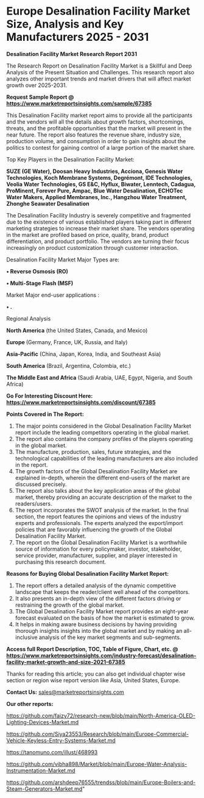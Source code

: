 # Europe Desalination Facility Market Size, Analysis and Key Manufacturers 2025 - 2031

<strong>Desalination Facility Market Research Report 2031</strong>

The Research Report on Desalination Facility Market is a Skillful and Deep Analysis of the Present Situation and Challenges. This research report also analyzes other important trends and market drivers that will affect market growth over 2025-2031.

<strong>Request Sample Report @ <a href=https://www.marketreportsinsights.com/sample/67385>https://www.marketreportsinsights.com/sample/67385</a></strong>

This Desalination Facility market report aims to provide all the participants and the vendors will all the details about growth factors, shortcomings, threats, and the profitable opportunities that the market will present in the near future. The report also features the revenue share, industry size, production volume, and consumption in order to gain insights about the politics to contest for gaining control of a large portion of the market share.

Top Key Players in the Desalination Facility Market:

<strong>SUZE (GE Water), Doosan Heavy Industries, Acciona, Genesis Water Technologies, Koch Membrane Systems, Degrémont, IDE Technologies, Veolia Water Technologies, GS E&C, Hyflux, Biwater, Lenntech, Cadagua, ProMinent, Forever Pure, Ampac, Blue Water Desalination, ECHOTec Water Makers, Applied Membranes, Inc., Hangzhou Water Treatment, Zhonghe Seawater Desalination</strong>

The Desalination Facility Industry is severely competitive and fragmented due to the existence of various established players taking part in different marketing strategies to increase their market share. The vendors operating in the market are profiled based on price, quality, brand, product differentiation, and product portfolio. The vendors are turning their focus increasingly on product customization through customer interaction.

Desalination Facility Market Major Types are:

<strong>• Reverse Osmosis (RO)

• Multi-Stage Flash (MSF)</strong>

Market Major end-user applications :

<strong>• .</strong>

Regional Analysis

</u><strong><b>North America</b></strong> (the United States, Canada, and Mexico)

<strong><b>Europe </b></strong>(Germany, France, UK, Russia, and Italy)

<strong><b>Asia-Pacific</b></strong> (China, Japan, Korea, India, and Southeast Asia)

<strong><b>South America</b></strong> (Brazil, Argentina, Colombia, etc.)

<strong><b>The Middle East and Africa</b></strong> (Saudi Arabia, UAE, Egypt, Nigeria, and South Africa)

<strong>Go For Interesting Discount Here: <a href=https://www.marketreportsinsights.com/discount/67385>https://www.marketreportsinsights.com/discount/67385</a></strong>

<strong>Points Covered in The Report:</strong>
<ol>
  <li>The major points considered in the Global Desalination Facility Market report include the leading competitors operating in the global market.</li>
  <li>The report also contains the company profiles of the players operating in the global market.</li>
  <li>The manufacture, production, sales, future strategies, and the technological capabilities of the leading manufacturers are also included in the report.</li>
  <li>The growth factors of the Global Desalination Facility Market are explained in-depth, wherein the different end-users of the market are discussed precisely.</li>
  <li>The report also talks about the key application areas of the global market, thereby providing an accurate description of the market to the readers/users.</li>
  <li>The report incorporates the SWOT analysis of the market. In the final section, the report features the opinions and views of the industry experts and professionals. The experts analyzed the export/import policies that are favorably influencing the growth of the Global Desalination Facility Market.</li>
  <li>The report on the Global Desalination Facility Market is a worthwhile source of information for every policymaker, investor, stakeholder, service provider, manufacturer, supplier, and player interested in purchasing this research document.</li>
</ol>
<strong>Reasons for Buying Global Desalination Facility Market Report:</strong>

<ol>
  <li>The report offers a detailed analysis of the dynamic competitive landscape that keeps the reader/client well ahead of the competitors.</li>
  <li>It also presents an in-depth view of the different factors driving or restraining the growth of the global market.</li>
  <li>The Global Desalination Facility Market report provides an eight-year forecast evaluated on the basis of how the market is estimated to grow.</li>
  <li>It helps in making aware business decisions by having providing thorough insights insights into the global market and by making an all-inclusive analysis of the key market segments and sub-segments.</li>
</ol>
<strong>Access full Report Description, TOC, Table of Figure, Chart, etc. @ <a href=https://www.marketreportsinsights.com/industry-forecast/desalination-facility-market-growth-and-size-2021-67385>https://www.marketreportsinsights.com/industry-forecast/desalination-facility-market-growth-and-size-2021-67385</a></strong>


Thanks for reading this article; you can also get individual chapter wise section or region wise report version like Asia, United States, Europe.

<strong>Contact Us:</strong>
sales@marketreportsinsights.com

<strong>Our other reports:</strong>

<a href=https://github.com/faizy72/research-new/blob/main/North-America-OLED-Lighting-Devices-Market.md>https://github.com/faizy72/research-new/blob/main/North-America-OLED-Lighting-Devices-Market.md</a>

<a href=https://github.com/Siya23553/Research/blob/main/Europe-Commercial-Vehicle-Keyless-Entry-Systems-Market.md>https://github.com/Siya23553/Research/blob/main/Europe-Commercial-Vehicle-Keyless-Entry-Systems-Market.md</a>

<a href=https://tanomuno.com/illust/468993>https://tanomuno.com/illust/468993</a>

<a href=https://github.com/vibha898/Market/blob/main/Europe-Water-Analysis-Instrumentation-Market.md>https://github.com/vibha898/Market/blob/main/Europe-Water-Analysis-Instrumentation-Market.md</a>

<a href=https://github.com/arshdeep76555/trendss/blob/main/Europe-Boilers-and-Steam-Generators-Market.md>https://github.com/arshdeep76555/trendss/blob/main/Europe-Boilers-and-Steam-Generators-Market.md</a>"
